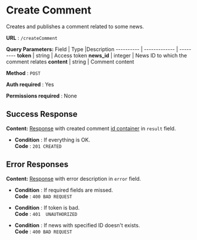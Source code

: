 # Create Comment

Creates and publishes a comment related to some news.

**URL** : `/createComment`

**Query Parameters:** 
Field | Type |Description
---------- | ------------- | ---------
__token__ | string | Access token
__news_id__ | integer | News ID to which the comment relates
__content__ | string | Comment content

**Method** : `POST`

**Auth required** : Yes

**Permissions required** : None

## Success Response

**Content:** [Response](../types/response.md) with created comment [id container](../types/idcont.md) in `result` field.

* **Condition** : If everything is OK.  
**Code** : `201 CREATED`



## Error Responses

**Content:** [Response](../types/response.md) with error description in `error` field.

* **Condition** : If required fields are missed.  
**Code** : `400 BAD REQUEST`

* **Condition** : If token is bad.  
**Code** : `401  UNAUTHORIZED`

* **Condition** : If news with specified ID doesn't exists.  
**Code** : `400 BAD REQUEST`


